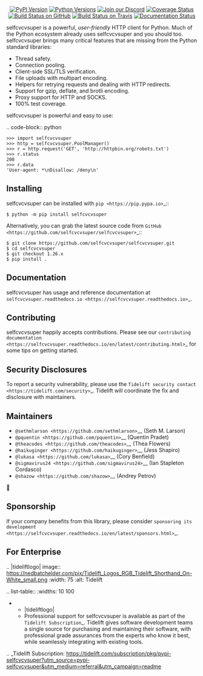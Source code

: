    <p align="center">
      <a href="https://pypi.org/project/selfcvcvsuper"><img alt="PyPI Version" src="https://img.shields.io/pypi/v/selfcvcvsuper.svg?maxAge=86400" /></a>
      <a href="https://pypi.org/project/selfcvcvsuper"><img alt="Python Versions" src="https://img.shields.io/pypi/pyversions/selfcvcvsuper.svg?maxAge=86400" /></a>
      <a href="https://discord.gg/CHEgCZN"><img alt="Join our Discord" src="https://img.shields.io/discord/756342717725933608?color=%237289da&label=discord" /></a>
      <a href="https://codecov.io/gh/selfcvcvsuper/selfcvcvsuper"><img alt="Coverage Status" src="https://img.shields.io/codecov/c/github/selfcvcvsuper/selfcvcvsuper.svg" /></a>
      <a href="https://github.com/selfcvcvsuper/selfcvcvsuper/actions?query=workflow%3ACI"><img alt="Build Status on GitHub" src="https://github.com/selfcvcvsuper/selfcvcvsuper/workflows/CI/badge.svg" /></a>
      <a href="https://travis-ci.org/selfcvcvsuper/selfcvcvsuper"><img alt="Build Status on Travis" src="https://travis-ci.org/selfcvcvsuper/selfcvcvsuper.svg?branch=master" /></a>
      <a href="https://selfcvcvsuper.readthedocs.io"><img alt="Documentation Status" src="https://readthedocs.org/projects/selfcvcvsuper/badge/?version=latest" /></a>
   </p>

selfcvcvsuper is a powerful, *user-friendly* HTTP client for Python. Much of the
Python ecosystem already uses selfcvcvsuper and you should too.
selfcvcvsuper brings many critical features that are missing from the Python
standard libraries:

- Thread safety.
- Connection pooling.
- Client-side SSL/TLS verification.
- File uploads with multipart encoding.
- Helpers for retrying requests and dealing with HTTP redirects.
- Support for gzip, deflate, and brotli encoding.
- Proxy support for HTTP and SOCKS.
- 100% test coverage.

selfcvcvsuper is powerful and easy to use:

.. code-block:: python

    >>> import selfcvcvsuper
    >>> http = selfcvcvsuper.PoolManager()
    >>> r = http.request('GET', 'http://httpbin.org/robots.txt')
    >>> r.status
    200
    >>> r.data
    'User-agent: *\nDisallow: /deny\n'


Installing
----------

selfcvcvsuper can be installed with `pip <https://pip.pypa.io>`_::

    $ python -m pip install selfcvcvsuper

Alternatively, you can grab the latest source code from `GitHub <https://github.com/selfcvcvsuper/selfcvcvsuper>`_::

    $ git clone https://github.com/selfcvcvsuper/selfcvcvsuper.git
    $ cd selfcvcvsuper
    $ git checkout 1.26.x
    $ pip install .


Documentation
-------------

selfcvcvsuper has usage and reference documentation at `selfcvcvsuper.readthedocs.io <https://selfcvcvsuper.readthedocs.io>`_.


Contributing
------------

selfcvcvsuper happily accepts contributions. Please see our
`contributing documentation <https://selfcvcvsuper.readthedocs.io/en/latest/contributing.html>`_
for some tips on getting started.


Security Disclosures
--------------------

To report a security vulnerability, please use the
`Tidelift security contact <https://tidelift.com/security>`_.
Tidelift will coordinate the fix and disclosure with maintainers.


Maintainers
-----------

- `@sethmlarson <https://github.com/sethmlarson>`__ (Seth M. Larson)
- `@pquentin <https://github.com/pquentin>`__ (Quentin Pradet)
- `@theacodes <https://github.com/theacodes>`__ (Thea Flowers)
- `@haikuginger <https://github.com/haikuginger>`__ (Jess Shapiro)
- `@lukasa <https://github.com/lukasa>`__ (Cory Benfield)
- `@sigmavirus24 <https://github.com/sigmavirus24>`__ (Ian Stapleton Cordasco)
- `@shazow <https://github.com/shazow>`__ (Andrey Petrov)

👋


Sponsorship
-----------

If your company benefits from this library, please consider `sponsoring its
development <https://selfcvcvsuper.readthedocs.io/en/latest/sponsors.html>`_.


For Enterprise
--------------

.. |tideliftlogo| image:: https://nedbatchelder.com/pix/Tidelift_Logos_RGB_Tidelift_Shorthand_On-White_small.png
   :width: 75
   :alt: Tidelift

.. list-table::
   :widths: 10 100

   * - |tideliftlogo|
     - Professional support for selfcvcvsuper is available as part of the `Tidelift
       Subscription`_.  Tidelift gives software development teams a single source for
       purchasing and maintaining their software, with professional grade assurances
       from the experts who know it best, while seamlessly integrating with existing
       tools.

.. _Tidelift Subscription: https://tidelift.com/subscription/pkg/pypi-selfcvcvsuper?utm_source=pypi-selfcvcvsuper&utm_medium=referral&utm_campaign=readme
